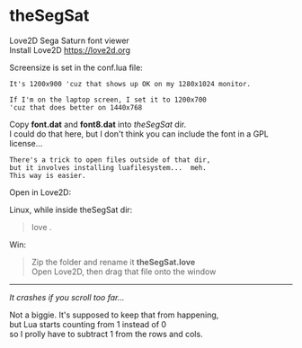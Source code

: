 # theSegSat
Love2D Sega Saturn font viewer  
Install Love2D  https://love2d.org

Screensize is set in the conf.lua file:  

    It's 1200x900 'cuz that shows up OK on my 1280x1024 monitor.  

    If I'm on the laptop screen, I set it to 1200x700  
    'cuz that does better on 1440x768  

Copy **font.dat** and **font8.dat** into *theSegSat* dir.  
I could do that here, but I don't think you can include the font in a GPL license...  
  
    There's a trick to open files outside of that dir,  
    but it involves installing luafilesystem...  meh.  
    This way is easier.  

Open in Love2D:  

Linux, while inside theSegSat dir:  
>love .

Win:  
>Zip the folder and rename it **theSegSat.love**  
>Open Love2D, then drag that file onto the window  

---
*It crashes if you scroll too far...*

Not a biggie.  It's supposed to keep that from happening,  
but Lua starts counting from 1 instead of 0  
so I prolly have to subtract 1 from the rows and cols.
